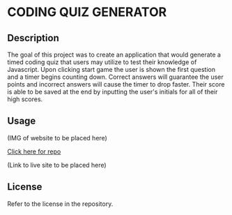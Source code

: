 # CODING QUIZ GENERATOR

## Description

The goal of this project was to create an application that would generate a timed coding quiz that users may utilize to test their knowledge of Javascript. Upon clicking start game the user is shown the first question and a timer begins counting down. Correct answers will guarantee the user points and incorrect answers will cause the timer to drop faster. Their score is able to be saved at the end by inputting the user's initials for all of their high scores.

## Usage

(IMG of website to be placed here)

[Click here for repo](https://github.com/tyler273/coding-quiz-generator)

(Link to live site to be placed here)

## License

Refer to the license in the repository.